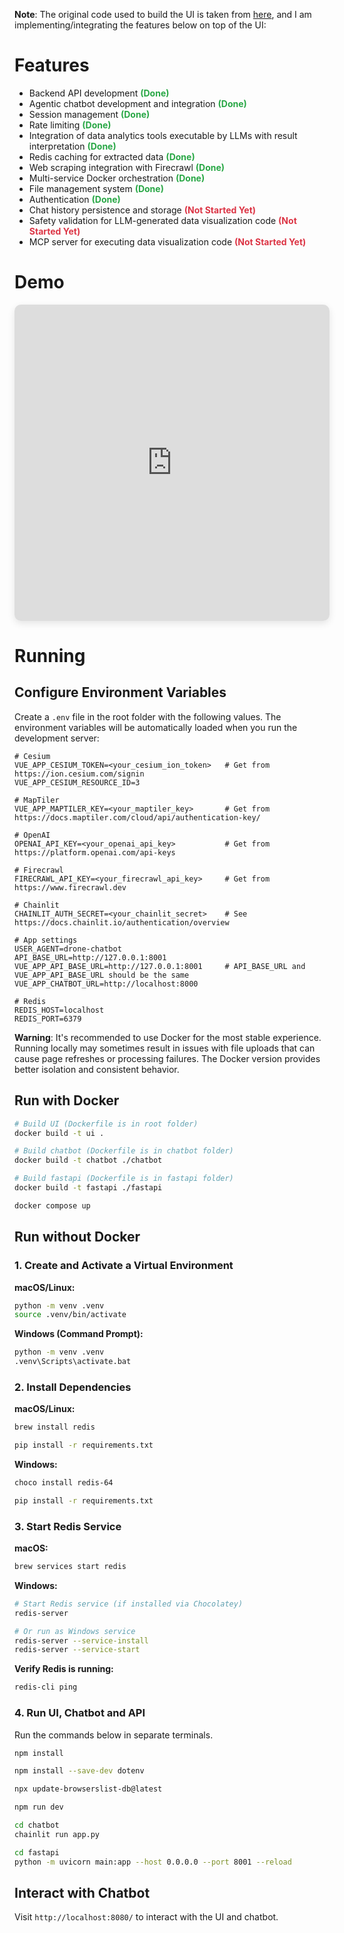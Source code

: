 **Note**: The original code used to build the UI is taken from [here](https://github.com/ArduPilot/UAVLogViewer), and I am implementing/integrating the features below on top of the UI:

# Features

- Backend API development <span style="color: #28a745; font-weight: bold;">**(Done)**</span>
- Agentic chatbot development and integration <span style="color: #28a745; font-weight: bold;">**(Done)**</span>
- Session management <span style="color: #28a745; font-weight: bold;">**(Done)**</span>
- Rate limiting <span style="color: #28a745; font-weight: bold;">**(Done)**</span>
- Integration of data analytics tools executable by LLMs with result interpretation <span style="color: #28a745; font-weight: bold;">**(Done)**</span>
- Redis caching for extracted data <span style="color: #28a745; font-weight: bold;">**(Done)**</span>
- Web scraping integration with Firecrawl <span style="color: #28a745; font-weight: bold;">**(Done)**</span>
- Multi-service Docker orchestration <span style="color: #28a745; font-weight: bold;">**(Done)**</span>
- File management system <span style="color: #28a745; font-weight: bold;">**(Done)**</span>
- Authentication <span style="color: #28a745; font-weight: bold;">**(Done)**</span>
- Chat history persistence and storage <span style="color: #dc3545; font-weight: bold;">**(Not Started Yet)**</span>
- Safety validation for LLM-generated data visualization code <span style="color: #dc3545; font-weight: bold;">**(Not Started Yet)**</span>
- MCP server for executing data visualization code <span style="color: #dc3545; font-weight: bold;">**(Not Started Yet)**</span>

# Demo 

<div style="display: flex; justify-content: flex-start; margin-bottom: 20px;">
  <iframe width="1000" height="506" 
          src="https://youtu.be/gd_h5xmrm8w" 
          style="max-width: 1000px; border-radius: 10px; box-shadow: 0 4px 12px rgba(0,0,0,0.1);"
          frameborder="0" 
          allow="accelerometer; autoplay; clipboard-write; encrypted-media; gyroscope; picture-in-picture" 
          allowfullscreen>
  </iframe>
</div>

# Running  

## Configure Environment Variables

Create a `.env` file in the root folder with the following values. The environment variables will be automatically loaded when you run the development server:

```env 
# Cesium 
VUE_APP_CESIUM_TOKEN=<your_cesium_ion_token>   # Get from https://ion.cesium.com/signin
VUE_APP_CESIUM_RESOURCE_ID=3

# MapTiler 
VUE_APP_MAPTILER_KEY=<your_maptiler_key>       # Get from https://docs.maptiler.com/cloud/api/authentication-key/

# OpenAI 
OPENAI_API_KEY=<your_openai_api_key>           # Get from https://platform.openai.com/api-keys

# Firecrawl
FIRECRAWL_API_KEY=<your_firecrawl_api_key>     # Get from https://www.firecrawl.dev

# Chainlit
CHAINLIT_AUTH_SECRET=<your_chainlit_secret>    # See https://docs.chainlit.io/authentication/overview

# App settings
USER_AGENT=drone-chatbot
API_BASE_URL=http://127.0.0.1:8001
VUE_APP_API_BASE_URL=http://127.0.0.1:8001     # API_BASE_URL and VUE_APP_API_BASE_URL should be the same
VUE_APP_CHATBOT_URL=http://localhost:8000

# Redis 
REDIS_HOST=localhost
REDIS_PORT=6379
```

**Warning**: It's recommended to use Docker for the most stable experience. Running locally may sometimes result in issues with file uploads that can cause page refreshes or processing failures. The Docker version provides better isolation and consistent behavior. 


## Run with Docker 

```bash
# Build UI (Dockerfile is in root folder)
docker build -t ui .
```

```bash
# Build chatbot (Dockerfile is in chatbot folder)
docker build -t chatbot ./chatbot
``` 

```bash 
# Build fastapi (Dockerfile is in fastapi folder)
docker build -t fastapi ./fastapi
```

```bash
docker compose up
```

## Run without Docker

### 1. Create and Activate a Virtual Environment

**macOS/Linux:**
```bash
python -m venv .venv
source .venv/bin/activate
```

**Windows (Command Prompt):**
```bash
python -m venv .venv
.venv\Scripts\activate.bat
```

### 2. Install Dependencies 

**macOS/Linux:**
```bash
brew install redis

pip install -r requirements.txt
```

**Windows:**
```bash
choco install redis-64

pip install -r requirements.txt
```

### 3. Start Redis Service

**macOS:**
```bash
brew services start redis
```

**Windows:**
```bash
# Start Redis service (if installed via Chocolatey)
redis-server

# Or run as Windows service
redis-server --service-install
redis-server --service-start
```

**Verify Redis is running:**
```bash
redis-cli ping
```

### 4. Run UI, Chatbot and API

Run the commands below in separate terminals. 

```bash
npm install

npm install --save-dev dotenv

npx update-browserslist-db@latest

npm run dev
```

```bash
cd chatbot
chainlit run app.py
```

```bash
cd fastapi
python -m uvicorn main:app --host 0.0.0.0 --port 8001 --reload
```

## Interact with Chatbot

Visit `http://localhost:8080/` to interact with the UI and chatbot.